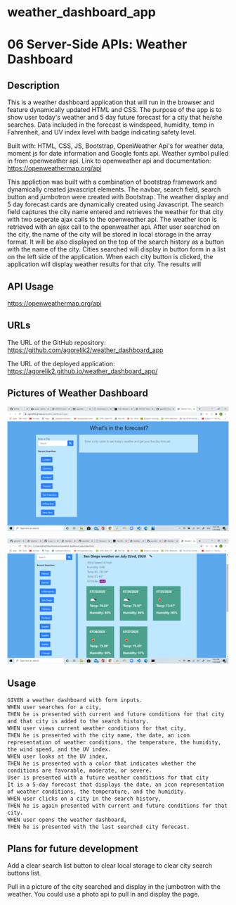 # weather_dashboard_app
# 06 Server-Side APIs: Weather Dashboard

## Description

This is a weather dashboard application that will run in the browser and feature dynamically updated HTML and CSS.
The purpose of the app is to show user today's weather and 5 day future forecast for a city that he/she searches. Data included in the forecast is windspeed, humidity, temp in Fahrenheit, and UV index level with badge indicating safety level.

Built with: HTML, CSS, JS, Bootstrap, OpenWeather Api's for weather data, moment js for date information and Google fonts api. Weather symbol pulled in from openweather api. Link to openweather api and documentation: https://openweathermap.org/api

This appliction was built with a combination of bootstrap framework and dynamically created javascript elements. The navbar, search field, search button and jumbotron were created with Bootstrap.
The weather display and 5 day forecast cards are dynamically created using Javascript. 
The search field captures the city name entered and retrieves the weather for that city with two seperate ajax calls to the openweather api. 
The weather icon is retrieved with an ajax call to the openweather api. 
After user searched on the city, the name of the city will be stored in local storage in the array format. It will be also displayed on the top of the search history as a button with the name of the city.
Cities searched will display in button form in a list on the left side of the application. 
When each city button is clicked, the application will display weather results for that city. The results will 

## API Usage
https://openweathermap.org/api


## URLs

The URL of the GitHub repository:
https://github.com/agorelik2/weather_dashboard_app

The URL of the deployed application:
https://agorelik2.github.io/weather_dashboard_app/


## Pictures of Weather Dashboard

![weather-dashboard-app img 1](images/image1.png)

![weather-dashboard-app img 3](images/image3.png)


## Usage

```
GIVEN a weather dashboard with form inputs.
WHEN user searches for a city,
THEN he is presented with current and future conditions for that city and that city is added to the search history.
WHEN user views current weather conditions for that city,
THEN he is presented with the city name, the date, an icon representation of weather conditions, the temperature, the humidity, the wind speed, and the UV index.
WHEN user looks at the UV index,
THEN he is presented with a color that indicates whether the conditions are favorable, moderate, or severe.
User is presented with a future weather conditions for that city
It is a 5-day forecast that displays the date, an icon representation of weather conditions, the temperature, and the humidity.
WHEN user clicks on a city in the search history,
THEN he is again presented with current and future conditions for that city.
WHEN user opens the weather dashboard,
THEN he is presented with the last searched city forecast.
```

## Plans for future development
Add a clear search list button to clear local storage to clear city search buttons list.

Pull in a picture of the city searched and display in the jumbotron with the weather. You could use a photo api to pull in and display the page.





